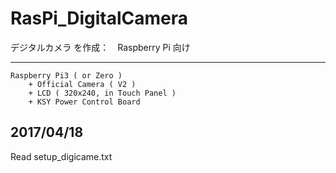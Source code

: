 # RasPi_DigitalCamera
デジタルカメラ を作成：　Raspberry Pi 向け

---------------------------------------------------------
	Raspberry Pi3 ( or Zero ) 
		+ Official Camera ( V2 )
		+ LCD ( 320x240, in Touch Panel ) 
		+ KSY Power Control Board

  2017/04/18
---------------------------------------------------------

Read setup_digicame.txt

